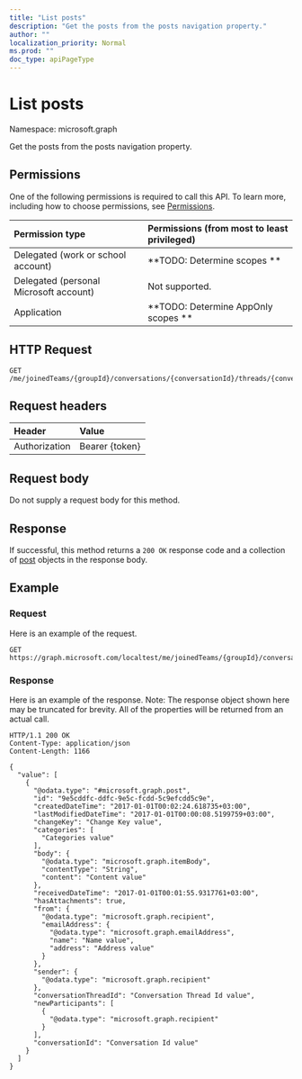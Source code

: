 ```yaml
---
title: "List posts"
description: "Get the posts from the posts navigation property."
author: ""
localization_priority: Normal
ms.prod: ""
doc_type: apiPageType
---
```


# List posts

Namespace: microsoft.graph

Get the posts from the posts navigation property.

## Permissions
One of the following permissions is required to call this API. To learn more, including how to choose permissions, see [Permissions](/concepts/permissions-reference.md).

|Permission type|Permissions (from most to least privileged)|
|:---|:---|
|Delegated (work or school account)|**TODO: Determine scopes **|
|Delegated (personal Microsoft account)|Not supported.|
|Application|**TODO: Determine AppOnly scopes **|

## HTTP Request
<!-- {
  "blockType": "ignored"
}
-->
``` http
GET /me/joinedTeams/{groupId}/conversations/{conversationId}/threads/{conversationThreadId}/posts
```

## Request headers
|Header|Value|
|:---|:---|
|Authorization|Bearer {token}|

## Request body
Do not supply a request body for this method.

## Response
If successful, this method returns a `200 OK` response code and a collection of [post](../resources/post.md) objects in the response body.

## Example

### Request
Here is an example of the request.
<!-- {
  "blockType": "request",
  "name": "get_post"
}
-->
``` http
GET https://graph.microsoft.com/localtest/me/joinedTeams/{groupId}/conversations/{conversationId}/threads/{conversationThreadId}/posts
```

### Response
Here is an example of the response. Note: The response object shown here may be truncated for brevity. All of the properties will be returned from an actual call.
<!-- {
  "blockType": "response",
  "truncated": true,
  "@odata.type": "collection(microsoft.graph.post)"
}
-->
``` http
HTTP/1.1 200 OK
Content-Type: application/json
Content-Length: 1166

{
  "value": [
    {
      "@odata.type": "#microsoft.graph.post",
      "id": "9e5cddfc-ddfc-9e5c-fcdd-5c9efcdd5c9e",
      "createdDateTime": "2017-01-01T00:02:24.618735+03:00",
      "lastModifiedDateTime": "2017-01-01T00:00:08.5199759+03:00",
      "changeKey": "Change Key value",
      "categories": [
        "Categories value"
      ],
      "body": {
        "@odata.type": "microsoft.graph.itemBody",
        "contentType": "String",
        "content": "Content value"
      },
      "receivedDateTime": "2017-01-01T00:01:55.9317761+03:00",
      "hasAttachments": true,
      "from": {
        "@odata.type": "microsoft.graph.recipient",
        "emailAddress": {
          "@odata.type": "microsoft.graph.emailAddress",
          "name": "Name value",
          "address": "Address value"
        }
      },
      "sender": {
        "@odata.type": "microsoft.graph.recipient"
      },
      "conversationThreadId": "Conversation Thread Id value",
      "newParticipants": [
        {
          "@odata.type": "microsoft.graph.recipient"
        }
      ],
      "conversationId": "Conversation Id value"
    }
  ]
}
```

